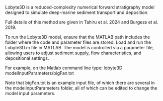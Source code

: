 Lobyte3D is a reduced-complexity numerical forward stratigraphy model designed to simulate deep-marine sediment transport and deposition. 

Full details of this method are given in Tahiru et al. 2024 and Burgess et al. 2019.

To run the Lobyte3D model, ensure that the MATLAB path includes the folder where the code and parameter files are stored. Load and run the Lobyte3D.m file in MATLAB. The model is controlled via a parameter file, allowing users to adjust sediment supply, flow characteristics, and depositional settings.

For example, on the Matlab command line type:
lobyte3D modelInputParameters/bigFan.txt

Note that bigFan.txt is an example input file, of which there are several in the modelInputParameters folder, all of which can be edited to change the model input parameters.

